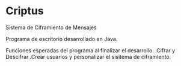 # Criptus
Sistema de Ciframiento de Mensajes

Programa de escritorio desarrollado en Java.

Funciones esperadas del programa al finalizar el desarrollo.
.Cifrar y Descifrar
.Crear usuarios y personalizar el sisitema de ciframiento.  

